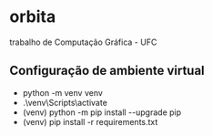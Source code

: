 # orbita
trabalho de Computação Gráfica - UFC

## Configuração de ambiente virtual
- python -m venv venv
- .\venv\Scripts\activate
- (venv) python -m pip install --upgrade pip
- (venv) pip install -r requirements.txt
